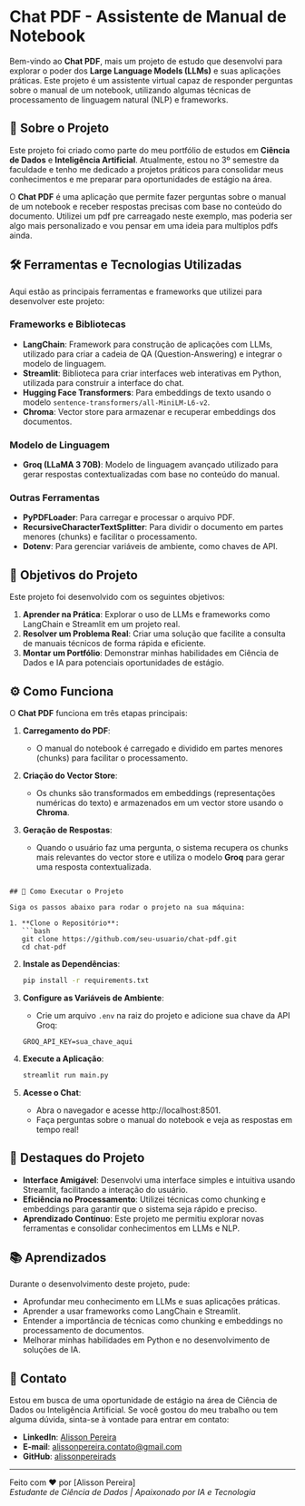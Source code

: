 # Chat PDF - Assistente de Manual de Notebook

Bem-vindo ao **Chat PDF**, mais um projeto de estudo que desenvolvi para explorar o poder dos **Large Language Models (LLMs)** e suas aplicações práticas. Este projeto é um assistente virtual capaz de responder perguntas sobre o manual de um notebook, utilizando algumas técnicas de processamento de linguagem natural (NLP) e frameworks.

## 🚀 Sobre o Projeto

Este projeto foi criado como parte do meu portfólio de estudos em **Ciência de Dados** e **Inteligência Artificial**. Atualmente, estou no 3º semestre da faculdade e tenho me dedicado a projetos práticos para consolidar meus conhecimentos e me preparar para oportunidades de estágio na área.

O **Chat PDF** é uma aplicação que permite fazer perguntas sobre o manual de um notebook e receber respostas precisas com base no conteúdo do documento. Utilizei um pdf pre carreagado neste exemplo, mas poderia ser algo mais personalizado e vou pensar em uma ideia para multiplos pdfs ainda.

## 🛠️ Ferramentas e Tecnologias Utilizadas

Aqui estão as principais ferramentas e frameworks que utilizei para desenvolver este projeto:

### Frameworks e Bibliotecas
- **LangChain**: Framework para construção de aplicações com LLMs, utilizado para criar a cadeia de QA (Question-Answering) e integrar o modelo de linguagem.
- **Streamlit**: Biblioteca para criar interfaces web interativas em Python, utilizada para construir a interface do chat.
- **Hugging Face Transformers**: Para embeddings de texto usando o modelo `sentence-transformers/all-MiniLM-L6-v2`.
- **Chroma**: Vector store para armazenar e recuperar embeddings dos documentos.

### Modelo de Linguagem
- **Groq (LLaMA 3 70B)**: Modelo de linguagem avançado utilizado para gerar respostas contextualizadas com base no conteúdo do manual.

### Outras Ferramentas
- **PyPDFLoader**: Para carregar e processar o arquivo PDF.
- **RecursiveCharacterTextSplitter**: Para dividir o documento em partes menores (chunks) e facilitar o processamento.
- **Dotenv**: Para gerenciar variáveis de ambiente, como chaves de API.

## 🎯 Objetivos do Projeto

Este projeto foi desenvolvido com os seguintes objetivos:
1. **Aprender na Prática**: Explorar o uso de LLMs e frameworks como LangChain e Streamlit em um projeto real.
2. **Resolver um Problema Real**: Criar uma solução que facilite a consulta de manuais técnicos de forma rápida e eficiente.
3. **Montar um Portfólio**: Demonstrar minhas habilidades em Ciência de Dados e IA para potenciais oportunidades de estágio.

## ⚙️ Como Funciona

O **Chat PDF** funciona em três etapas principais:

1. **Carregamento do PDF**:
   - O manual do notebook é carregado e dividido em partes menores (chunks) para facilitar o processamento.

2. **Criação do Vector Store**:
   - Os chunks são transformados em embeddings (representações numéricas do texto) e armazenados em um vector store usando o **Chroma**.

3. **Geração de Respostas**:
   - Quando o usuário faz uma pergunta, o sistema recupera os chunks mais relevantes do vector store e utiliza o modelo **Groq** para gerar uma resposta contextualizada.


```

## 🚀 Como Executar o Projeto

Siga os passos abaixo para rodar o projeto na sua máquina:

1. **Clone o Repositório**:
   ```bash
   git clone https://github.com/seu-usuario/chat-pdf.git
   cd chat-pdf
   ```

2. **Instale as Dependências**:
   ```bash
   pip install -r requirements.txt
   ```

3. **Configure as Variáveis de Ambiente**:
   - Crie um arquivo `.env` na raiz do projeto e adicione sua chave da API Groq:
   ```
   GROQ_API_KEY=sua_chave_aqui
   ```

4. **Execute a Aplicação**:
   ```bash
   streamlit run main.py
   ```

5. **Acesse o Chat**:
   - Abra o navegador e acesse http://localhost:8501.
   - Faça perguntas sobre o manual do notebook e veja as respostas em tempo real!

## 🌟 Destaques do Projeto

- **Interface Amigável**: Desenvolvi uma interface simples e intuitiva usando Streamlit, facilitando a interação do usuário.
- **Eficiência no Processamento**: Utilizei técnicas como chunking e embeddings para garantir que o sistema seja rápido e preciso.
- **Aprendizado Contínuo**: Este projeto me permitiu explorar novas ferramentas e consolidar conhecimentos em LLMs e NLP.

## 📚 Aprendizados

Durante o desenvolvimento deste projeto, pude:
- Aprofundar meu conhecimento em LLMs e suas aplicações práticas.
- Aprender a usar frameworks como LangChain e Streamlit.
- Entender a importância de técnicas como chunking e embeddings no processamento de documentos.
- Melhorar minhas habilidades em Python e no desenvolvimento de soluções de IA.

## 📩 Contato

Estou em busca de uma oportunidade de estágio na área de Ciência de Dados ou Inteligência Artificial. Se você gostou do meu trabalho ou tem alguma dúvida, sinta-se à vontade para entrar em contato:


- **LinkedIn**: [Alisson Pereira](https://www.linkedin.com/in/alisson-pereira-ds/)
- **E-mail**: alissonpereira.contato@gmail.com
- **GitHub**: [alissonpereirads](https://github.com/alissonpereirads)



---

Feito com ❤️ por [Alisson Pereira]  
*Estudante de Ciência de Dados | Apaixonado por IA e Tecnologia*
